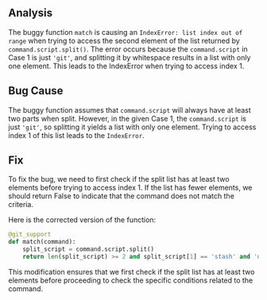 ## Analysis
The buggy function `match` is causing an `IndexError: list index out of range` when trying to access the second element of the list returned by `command.script.split()`. The error occurs because the `command.script` in Case 1 is just `'git'`, and splitting it by whitespace results in a list with only one element. This leads to the IndexError when trying to access index 1.

## Bug Cause
The buggy function assumes that `command.script` will always have at least two parts when split. However, in the given Case 1, the `command.script` is just `'git'`, so splitting it yields a list with only one element. Trying to access index 1 of this list leads to the `IndexError`.

## Fix
To fix the bug, we need to first check if the split list has at least two elements before trying to access index 1. If the list has fewer elements, we should return False to indicate that the command does not match the criteria.

Here is the corrected version of the function:

```python
@git_support
def match(command):
    split_script = command.script.split()
    return len(split_script) >= 2 and split_script[1] == 'stash' and 'usage:' in command.stderr
```

This modification ensures that we first check if the split list has at least two elements before proceeding to check the specific conditions related to the command.